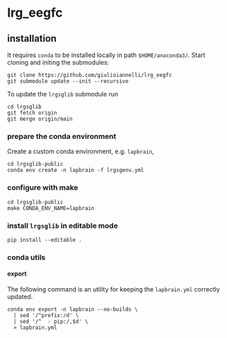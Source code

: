 # lrg_eegfc

## installation
It requires `conda` to be installed locally in path `$HOME/anaconda3/`. Start cloning and initing the submodules:
```
git clone https://github.com/giulioiannelli/lrg_eegfc
git submodule update --init --recursive
```
To update the `lrgsglib` submodule run
```
cd lrgsglib
git fetch origin
git merge origin/main
```
### prepare the conda environment
Create a custom conda environment, e.g. `lapbrain`,
```
cd lrgsglib-public
conda env create -n lapbrain -f lrgsgenv.yml
```
### configure with make
```
cd lrgsglib-public
make CONDA_ENV_NAME=lapbrain
```
### install `lrgsglib` in editable mode
```
pip install --editable .
```
### conda utils
#### export
The following command is an utility for keeping the `lapbrain.yml` correctly updated.
```
conda env export -n lapbrain --no-builds \
  | sed '/^prefix:/d' \
  | sed '/^  - pip:/,$d' \
  > lapbrain.yml
```